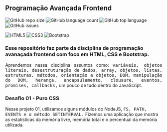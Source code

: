 <!-- ### <img src="https://raw.githubusercontent.com/alexnaiman/alexnaiman/master/resources/welcomeglitch.gif" width="100px" /> -->

## Programação Avançada Frontend

![GitHub repo size](https://img.shields.io/github/repo-size/aluiziocatao/frontend-avancado?style=for-the-badge)
![GitHub language count](https://img.shields.io/github/languages/count/aluiziocatao/frontend-avancado?style=for-the-badge)
![GitHub top language](https://img.shields.io/github/languages/top/aluiziocatao/frontend-avancado?style=for-the-badge)
![GitHub issues](https://img.shields.io/github/issues/aluiziocatao/frontend-avancado?style=for-the-badge)

![HTML5](https://img.shields.io/badge/HTML5-E34F26?style=for-the-badge&logo=html5&logoColor=white)
![CSS3](https://img.shields.io/badge/CSS-239120?&style=for-the-badge&logo=css3&logoColor=white)
![Bootstrap](https://img.shields.io/badge/Bootstrap-563D7C?style=for-the-badge&logo=bootstrap&logoColor=white)

### Esse repositório faz parte da disciplina de programação avanaçada frontend com foco em HTML, CSS e Bootstrap.

<p align="justify">
    Aprendemos nessa disciplina assuntos como: <samp>variáveis, objetos literais, desestruturação de dados, array, objetos, listas, estruturas, métodos, orientação a objetos, DOM, manipulação do DOM, herança, encapsulamento, clousure, eventos, promises, callbacks,</samp> um pouco de tudo dentro do JavaScript.
</p>

### Desafio 01 - Puro CSS

<p>
    Nesse projeto 01, utilizamos alguns módulos do NodeJS, <samp>FS, PATH, EVENTS e o método SETINTERVAL.</samp> Fizemos uma aplicação que mostra as estatísticas da memória livre, memória total e o percentual da memória utilizada.  
</p>
